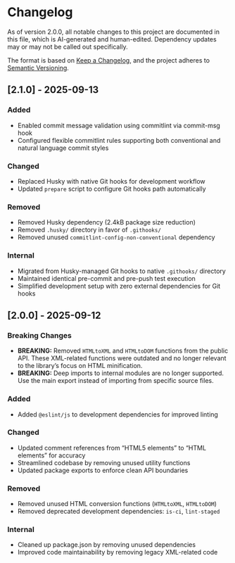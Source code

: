 # Changelog

As of version 2.0.0, all notable changes to this project are documented in this file, which is AI-generated and human-edited. Dependency updates may or may not be called out specifically.

The format is based on [Keep a Changelog](https://keepachangelog.com/en/1.0.0/), and the project adheres to [Semantic Versioning](https://semver.org/spec/v2.0.0.html).

## [2.1.0] - 2025-09-13

### Added

- Enabled commit message validation using commitlint via commit-msg hook
- Configured flexible commitlint rules supporting both conventional and natural language commit styles

### Changed

- Replaced Husky with native Git hooks for development workflow
- Updated `prepare` script to configure Git hooks path automatically

### Removed

- Removed Husky dependency (2.4kB package size reduction)
- Removed `.husky/` directory in favor of `.githooks/`
- Removed unused `commitlint-config-non-conventional` dependency

### Internal

- Migrated from Husky-managed Git hooks to native `.githooks/` directory
- Maintained identical pre-commit and pre-push test execution
- Simplified development setup with zero external dependencies for Git hooks

## [2.0.0] - 2025-09-12

### Breaking Changes

- **BREAKING:** Removed `HTMLtoXML` and `HTMLtoDOM` functions from the public API. These XML-related functions were outdated and no longer relevant to the library’s focus on HTML minification.
- **BREAKING:** Deep imports to internal modules are no longer supported. Use the main export instead of importing from specific source files.

### Added

- Added `@eslint/js` to development dependencies for improved linting

### Changed

- Updated comment references from “HTML5 elements” to “HTML elements” for accuracy
- Streamlined codebase by removing unused utility functions
- Updated package exports to enforce clean API boundaries

### Removed

- Removed unused HTML conversion functions (`HTMLtoXML`, `HTMLtoDOM`)
- Removed deprecated development dependencies: `is-ci`, `lint-staged`

### Internal

- Cleaned up package.json by removing unused dependencies
- Improved code maintainability by removing legacy XML-related code